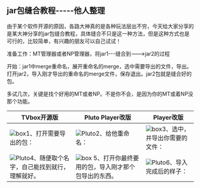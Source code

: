 ## jar包缝合教程-----他人整理

由于某个软件开源的原因，各路大神真的是各种玩法层出不穷，今天给大家分享的是某大神分享的jar包缝合教程，具体缝合不只是这一种方法，但是这种方式也是可行的，比较简单，有兴趣的朋友可以自己试试！

准备工作：MT管理器或者NP管理器，将jar1---缝合到--->jar2的过程

开始：jar1中merge重命名，展开重命名的merge，选中需要导出的文件，导出。打开jar2，导入刚才导出的重命名的merge文件，保存退出。jar2包就是缝合好的包。

多试几次，关键是找个好用的MT或者NP。不是你不会，是因为你的MT或着NP没那个功能。

TVbox开源版 | Pluto Player改版 | Player改版
---------|---------|---------
![box](https://liu673cn.github.io/box/sub/img/box01.jpg)1、打开需要导出的包： | ![Pluto](https://liu673cn.github.io/box/sub/img/Pluto01.jpg)2、给他重命名： | ![box](https://liu673cn.github.io/box/sub/img/box02.jpg)3、选中，并导出你需要的文件：
![Pluto](https://liu673cn.github.io/box/sub/img/Pluto02.jpg)4、随便取个名字，自己能找到就行，理解就好。 | ![box](https://liu673cn.github.io/box/sub/img/box03.jpg) 5、打开你最终要用的包，导入刚才那个包导出的东西。| ![Pluto](https://liu673cn.github.io/box/sub/img/Pluto03.jpg)6、导入完成后的样子：
